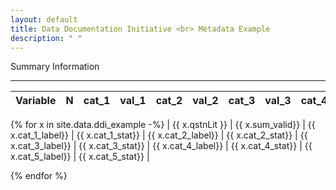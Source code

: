 ```yaml
---
layout: default
title: Data Documentation Initiative <br> Metadata Example
description: " "
---
```


Summary Information

* * *


|Variable | N | cat_1 | val_1 | cat_2 | val_2 | cat_3 | val_3 | cat_4 | val_4 | cat_4 | val_5 | 
|------|---|---|---|---|---|---|---|---|---|---|---|
{% for x in site.data.ddi_example -%}
| {{ x.qstnLit }} | {{ x.sum_valid}} | {{ x.cat_1_label}} | {{ x.cat_1_stat}} | {{ x.cat_2_label}} | {{ x.cat_2_stat}} | {{ x.cat_3_label}} | {{ x.cat_3_stat}} | {{ x.cat_4_label}} | {{ x.cat_4_stat}} | {{ x.cat_5_label}} | {{ x.cat_5_stat}} |

{% endfor %}

